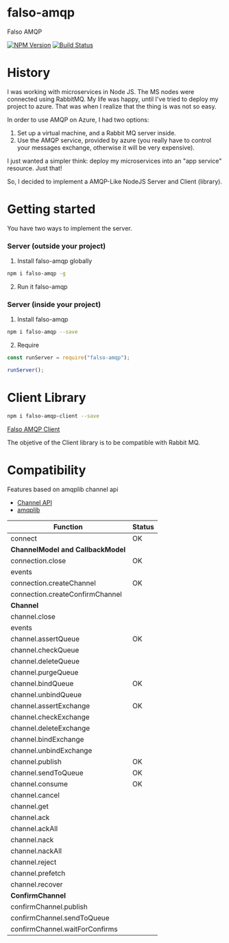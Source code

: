 # falso-amqp
Falso AMQP

[![NPM Version][npm-image]][npm-url]
[![Build Status][travis-image]][travis-url]

# History
I was working with microservices in Node JS. The MS nodes were connected using RabbitMQ. My life was happy, until I've tried to deploy my project to azure.
That was when I realize that the thing is was not so easy.

In order to use AMQP on Azure, I had two options:
1) Set up a virtual machine, and a Rabbit MQ server inside.
2) Use the AMQP service, provided by azure (you really have to control your messages exchange, otherwise it will be very expensive).

I just wanted a simpler think: deploy my microservices into an "app service" resource. Just that!

So, I decided to implement a AMQP-Like NodeJS Server and Client (library).

# Getting started

You have two ways to implement the server.

### Server (outside your project)
1. Install falso-amqp globally
```bash
npm i falso-amqp -g
```
2. Run it
falso-amqp

### Server (inside your project)
1. Install falso-amqp
```bash
npm i falso-amqp --save
```
2. Require
```javascript
const runServer = require("falso-amqp");

runServer();
```

# Client Library

```bash
npm i falso-amqp-client --save
```

[Falso AMQP Client](https://github.com/lcnvdl/falso-amqp-client)

The objetive of the Client library is to be compatible with Rabbit MQ.

# Compatibility

Features based on amqplib channel api
- [Channel API](https://www.squaremobius.net/amqp.node/channel_api.html)
- [amqplib](https://github.com/squaremo/amqp.node)

| Function                         |  Status  |
|----------------------------------|----------|
|connect                           |    OK    |
|**ChannelModel and CallbackModel**|          |
|connection.close                  |    OK    |
|events                            |          |
|connection.createChannel          |    OK    |
|connection.createConfirmChannel   |          |
|**Channel**                       |          |
|channel.close                     |          |
|events                            |          |
|channel.assertQueue               |    OK    |
|channel.checkQueue                |          |
|channel.deleteQueue               |          |
|channel.purgeQueue                |          |
|channel.bindQueue                 |    OK    |
|channel.unbindQueue               |          |
|channel.assertExchange            |    OK    |
|channel.checkExchange             |          |
|channel.deleteExchange            |          |
|channel.bindExchange              |          |
|channel.unbindExchange            |          |
|channel.publish                   |    OK    |
|channel.sendToQueue               |    OK    |
|channel.consume                   |    OK    |
|channel.cancel                    |          |
|channel.get                       |          |
|channel.ack                       |          |
|channel.ackAll                    |          |
|channel.nack                      |          |
|channel.nackAll                   |          |
|channel.reject                    |          |
|channel.prefetch                  |          |
|channel.recover                   |          |
|**ConfirmChannel**                |          |
|confirmChannel.publish            |          |
|confirmChannel.sendToQueue        |          |
|confirmChannel.waitForConfirms    |          |



[npm-image]: https://img.shields.io/npm/v/falso-amqp.svg?style=flat-square
[npm-url]: https://npmjs.org/package/falso-amqp
[travis-image]: https://img.shields.io/travis/lcnvdl/falso-amqp/master.svg?style=flat-square
[travis-url]: https://travis-ci.org/lcnvdl/falso-amqp
